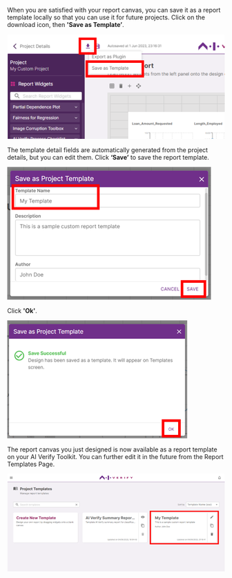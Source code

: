 When you are satisfied with your report canvas, you can save it as a report template locally so that you can use it for future projects. Click on the download icon, then **'Save as Template’**.

![save-template](../../res/design-customized-report/save-template-1.png)

The template detail fields are automatically generated from the project details, but you can edit them. Click **‘Save’** to save the report template.

![click-save](../../res/design-customized-report/save-template-2.png)

Click **'Ok'**.

![click-ok](../../res/design-customized-report/save-template-3.png)

The report canvas you just designed is now available as a report template on your AI Verify Toolkit. You can further edit it in the future from the Report Templates Page.

![template-page](../../res/design-customized-report/save-template-4.png)
